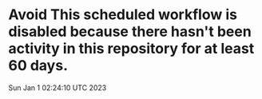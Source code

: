 # Avoid This scheduled workflow is disabled because there hasn't been activity in this repository for at least 60 days.
Sun Jan  1 02:24:10 UTC 2023
